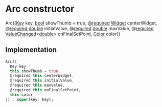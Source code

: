 


# Arc constructor







Arc({[Key](https://api.flutter.dev/flutter/foundation/Key-class.html) key, [bool](https://api.flutter.dev/flutter/dart-core/bool-class.html) showThumb = true, @[required](https://pub.dev/documentation/meta/1.3.0/meta/required-constant.html) [Widget](https://api.flutter.dev/flutter/widgets/Widget-class.html) centerWidget, @[required](https://pub.dev/documentation/meta/1.3.0/meta/required-constant.html) [double](https://api.flutter.dev/flutter/dart-core/double-class.html) initialValue, @[required](https://pub.dev/documentation/meta/1.3.0/meta/required-constant.html) [double](https://api.flutter.dev/flutter/dart-core/double-class.html) maxValue, @[required](https://pub.dev/documentation/meta/1.3.0/meta/required-constant.html) [ValueChanged](https://api.flutter.dev/flutter/foundation/ValueChanged.html)&lt;[double](https://api.flutter.dev/flutter/dart-core/double-class.html)> onFinalSetPoint, [Color](https://api.flutter.dev/flutter/dart-ui/Color-class.html) color})





## Implementation

```dart
Arc({
  Key key,
  this.showThumb = true,
  @required this.centerWidget,
  @required this.initialValue,
  @required this.maxValue,
  @required this.onFinalSetPoint,
  this.color,
}) : super(key: key);
```







